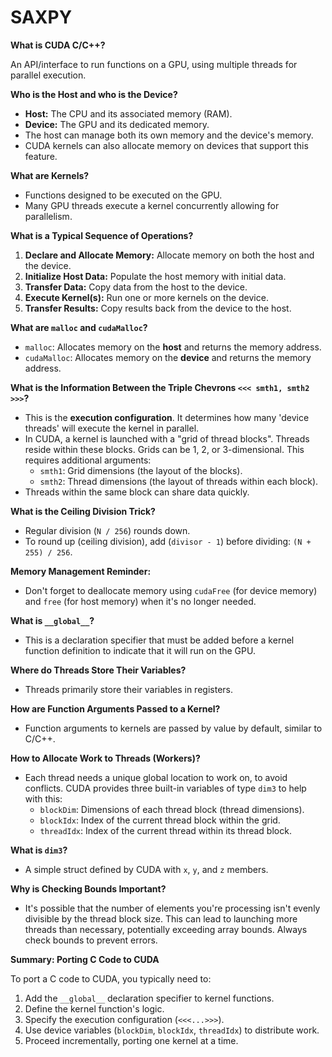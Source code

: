 # SAXPY

**What is CUDA C/C++?**

An API/interface to run functions on a GPU, using multiple threads for parallel execution.

**Who is the Host and who is the Device?**

*   **Host:** The CPU and its associated memory (RAM).
*   **Device:** The GPU and its dedicated memory.
*   The host can manage both its own memory and the device's memory.
*   CUDA kernels can also allocate memory on devices that support this feature.

**What are Kernels?**

*   Functions designed to be executed on the GPU.
*   Many GPU threads execute a kernel concurrently allowing for parallelism.

**What is a Typical Sequence of Operations?**

1.  **Declare and Allocate Memory:** Allocate memory on both the host and the device.
2.  **Initialize Host Data:** Populate the host memory with initial data.
3.  **Transfer Data:** Copy data from the host to the device.
4.  **Execute Kernel(s):** Run one or more kernels on the device.
5.  **Transfer Results:** Copy results back from the device to the host.

**What are `malloc` and `cudaMalloc`?**

*   `malloc`: Allocates memory on the **host** and returns the memory address.
*   `cudaMalloc`:  Allocates memory on the **device** and returns the memory address.

**What is the Information Between the Triple Chevrons `<<< smth1, smth2 >>>`?**

*   This is the **execution configuration**. It determines how many 'device threads' will execute the kernel in parallel.
*   In CUDA, a kernel is launched with a "grid of thread blocks".  Threads reside within these blocks. Grids can be 1, 2, or 3-dimensional.  This requires additional arguments:
    *   `smth1`:  Grid dimensions (the layout of the blocks).
    *   `smth2`: Thread dimensions (the layout of threads within each block).
*   Threads within the same block can share data quickly.

**What is the Ceiling Division Trick?**

*   Regular division (`N / 256`) rounds down.
*   To round up (ceiling division), add (`divisor - 1`) before dividing: `(N + 255) / 256`.

**Memory Management Reminder:**

*   Don't forget to deallocate memory using `cudaFree` (for device memory) and `free` (for host memory) when it's no longer needed.

**What is `__global__`?**

*   This is a declaration specifier that must be added before a kernel function definition to indicate that it will run on the GPU.

**Where do Threads Store Their Variables?**

*   Threads primarily store their variables in registers.

**How are Function Arguments Passed to a Kernel?**

*   Function arguments to kernels are passed by value by default, similar to C/C++.

**How to Allocate Work to Threads (Workers)?**

*   Each thread needs a unique global location to work on, to avoid conflicts.  CUDA provides three built-in variables of type `dim3` to help with this:
    *   `blockDim`: Dimensions of each thread block (thread dimensions).
    *   `blockIdx`: Index of the current thread block within the grid.
    *   `threadIdx`: Index of the current thread within its thread block.

**What is `dim3`?**

*   A simple struct defined by CUDA with `x`, `y`, and `z` members.

**Why is Checking Bounds Important?**

*   It's possible that the number of elements you're processing isn't evenly divisible by the thread block size.  This can lead to launching more threads than necessary, potentially exceeding array bounds.  Always check bounds to prevent errors.

**Summary: Porting C Code to CUDA**

To port a C code to CUDA, you typically need to:

1.  Add the `__global__` declaration specifier to kernel functions.
2.  Define the kernel function's logic.
3.  Specify the execution configuration (`<<<...>>>`).
4.  Use device variables (`blockDim`, `blockIdx`, `threadIdx`) to distribute work.
5.  Proceed incrementally, porting one kernel at a time.
